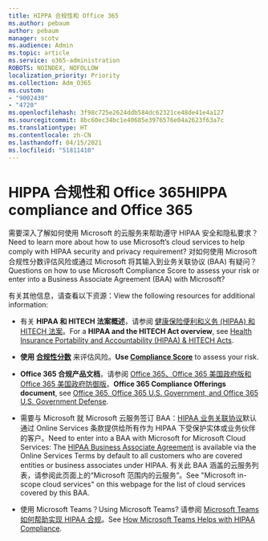 ```yaml
---
title: HIPPA 合规性和 Office 365
ms.author: pebaum
author: pebaum
manager: scotv
ms.audience: Admin
ms.topic: article
ms.service: o365-administration
ROBOTS: NOINDEX, NOFOLLOW
localization_priority: Priority
ms.collection: Adm_O365
ms.custom:
- "9002430"
- "4720"
ms.openlocfilehash: 3f98c725e2624ddb584dc62321ce48de41e4a127
ms.sourcegitcommit: 8bc60ec34bc1e40685e3976576e04a2623f63a7c
ms.translationtype: HT
ms.contentlocale: zh-CN
ms.lasthandoff: 04/15/2021
ms.locfileid: "51811410"
---
```

# <a name="hippa-compliance-and-office-365"></a><span data-ttu-id="32653-102">HIPPA 合规性和 Office 365</span><span class="sxs-lookup"><span data-stu-id="32653-102">HIPPA compliance and Office 365</span></span>

<span data-ttu-id="32653-103">需要深入了解如何使用 Microsoft 的云服务来帮助遵守 HIPAA 安全和隐私要求？</span><span class="sxs-lookup"><span data-stu-id="32653-103">Need to learn more about how to use Microsoft’s cloud services to help comply with HIPAA security and privacy requirement?</span></span>  <span data-ttu-id="32653-104">对如何使用 Microsoft 合规性分数评估风险或通过 Microsoft 将其输入到业务关联协议 (BAA) 有疑问？</span><span class="sxs-lookup"><span data-stu-id="32653-104">Questions on how to use Microsoft Compliance Score to assess your risk or enter into a Business Associate Agreement (BAA) with Microsoft?</span></span>  

<span data-ttu-id="32653-105">有关其他信息，请查看以下资源：</span><span class="sxs-lookup"><span data-stu-id="32653-105">View the following resources for additional information:</span></span>

- <span data-ttu-id="32653-106">有关 **HIPAA 和 HITECH 法案概述**，请参阅 [健康保险便利和义务 (HIPAA) 和 HITECH 法案](https://docs.microsoft.com/microsoft-365/compliance/offering-hipaa-hitech?view=o365-worldwide)。</span><span class="sxs-lookup"><span data-stu-id="32653-106">For a **HIPAA and the HITECH Act overview**, see [Health Insurance Portability and Accountability (HIPAA) & HITECH Acts](https://docs.microsoft.com/microsoft-365/compliance/offering-hipaa-hitech?view=o365-worldwide).</span></span>

- <span data-ttu-id="32653-107">**使用 [合规性分数](https://docs.microsoft.com/microsoft-365/compliance/offering-hipaa-hitech?view=o365-worldwide#use-microsoft-compliance-score-to-assess-your-risk)** 来评估风险。</span><span class="sxs-lookup"><span data-stu-id="32653-107">**Use [Compliance Score](https://docs.microsoft.com/microsoft-365/compliance/offering-hipaa-hitech?view=o365-worldwide#use-microsoft-compliance-score-to-assess-your-risk)** to assess your risk.</span></span>

- <span data-ttu-id="32653-108">**Office 365 合规产品文档**，请参阅 [Office 365、Office 365 美国政府版和 Office 365 美国政府防御版](https://go.microsoft.com/fwlink/p/?LinkID=2077751)。</span><span class="sxs-lookup"><span data-stu-id="32653-108">**Office 365 Compliance Offerings document**, see [Office 365, Office 365 U.S. Government, and Office 365 U.S. Government Defense](https://go.microsoft.com/fwlink/p/?LinkID=2077751).</span></span>

- <span data-ttu-id="32653-109">需要与 Microsoft 就 Microsoft 云服务签订 BAA：[HIPAA 业务关联协议](https://aka.ms/BAA)默认通过 Online Services 条款提供给所有作为 HIPAA 下受保护实体或业务伙伴的客户。</span><span class="sxs-lookup"><span data-stu-id="32653-109">Need to enter into a BAA with Microsoft for Microsoft Cloud Services: The [HIPAA Business Associate Agreement](https://aka.ms/BAA) is available via the Online Services Terms by default to all customers who are covered entities or business associates under HIPAA.</span></span> <span data-ttu-id="32653-110">有关此 BAA 涵盖的云服务列表，请参阅此页面上的“Microsoft 范围内的云服务”。</span><span class="sxs-lookup"><span data-stu-id="32653-110">See "Microsoft in-scope cloud services" on this webpage for the list of cloud services covered by this BAA.</span></span>

- <span data-ttu-id="32653-111">使用 Microsoft Teams？</span><span class="sxs-lookup"><span data-stu-id="32653-111">Using Microsoft Teams?</span></span> <span data-ttu-id="32653-112">请参阅 [Microsoft Teams 如何帮助实现 HIPAA 合规](https://www.microsoft.com/microsoft-365/blog/2019/04/30/white-paper-microsoft-teams-healthcare-providers-hipaa-compliance/)。</span><span class="sxs-lookup"><span data-stu-id="32653-112">See [How Microsoft Teams Helps with HIPAA Compliance](https://www.microsoft.com/microsoft-365/blog/2019/04/30/white-paper-microsoft-teams-healthcare-providers-hipaa-compliance/).</span></span>
